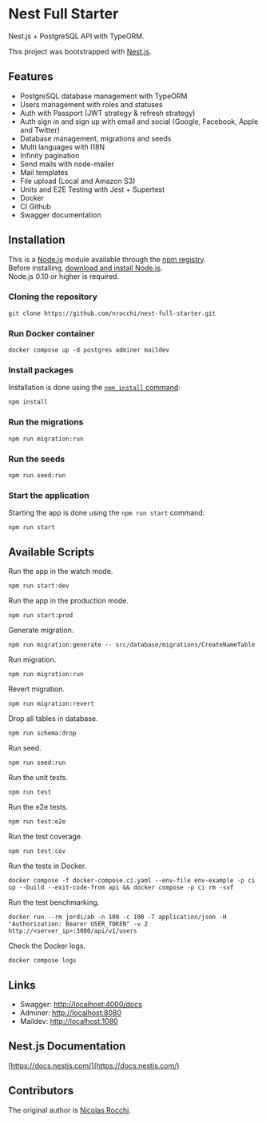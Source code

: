 # Nest Full Starter

Nest.js + PostgreSQL API with TypeORM.

This project was bootstrapped with [Nest.js](https://nestjs.com/).

## Features

- PostgreSQL database management with TypeORM
- Users management with roles and statuses
- Auth with Passport (JWT strategy & refresh strategy)
- Auth sign in and sign up with email and social (Google, Facebook, Apple and Twitter)
- Database management, migrations and seeds
- Multi languages with I18N
- Infinity pagination
- Send mails with node-mailer
- Mail templates
- File upload (Local and Amazon S3)
- Units and E2E Testing with Jest + Supertest
- Docker
- CI Github
- Swagger documentation

## Installation

This is a [Node.js](https://nodejs.org/en/) module available through the [npm registry](https://www.npmjs.com/).\
Before installing, [download and install Node.js](https://nodejs.org/en/download/).\
Node.js 0.10 or higher is required.

### Cloning the repository

```console
git clone https://github.com/nrocchi/nest-full-starter.git
```

### Run Docker container

```console
docker compose up -d postgres adminer maildev
```

### Install packages

Installation is done using the [`npm install` command](https://docs.npmjs.com/getting-started/installing-npm-packages-locally):

```console
npm install
```

### Run the migrations

```console
npm run migration:run
```

### Run the seeds

```console
npm run seed:run
```

### Start the application

Starting the app is done using the `npm run start` command:

```console
npm run start
```

## Available Scripts

Run the app in the watch mode.

```console
npm run start:dev
```

Run the app in the production mode.

```console
npm run start:prod
```

Generate migration.

```console
npm run migration:generate -- src/database/migrations/CreateNameTable
```

Run migration.

```console
npm run migration:run
```

Revert migration.

```console
npm run migration:revert
```

Drop all tables in database.

```console
npm run schema:drop
```

Run seed.

```console
npm run seed:run
```

Run the unit tests.

```console
npm run test
```

Run the e2e tests.

```console
npm run test:e2e
```

Run the test coverage.

```console
npm run test:cov
```

Run the tests in Docker.

```console
docker compose -f docker-compose.ci.yaml --env-file env-example -p ci up --build --exit-code-from api && docker compose -p ci rm -svf
```

Run the test benchmarking.

```console
docker run --rm jordi/ab -n 100 -c 100 -T application/json -H "Authorization: Bearer USER_TOKEN" -v 2 http://<server_ip>:3000/api/v1/users
```

Check the Docker logs.

```console
docker compose logs
```

## Links

- Swagger: <http://localhost:4000/docs>
- Adminer: <http://localhost:8080>
- Maildev: <http://localhost:1080>

## Nest.js Documentation

[https://docs.nestjs.com/](https://docs.nestjs.com/)

## Contributors

The original author is [Nicolas Rocchi](https://github.com/nrocchi).
